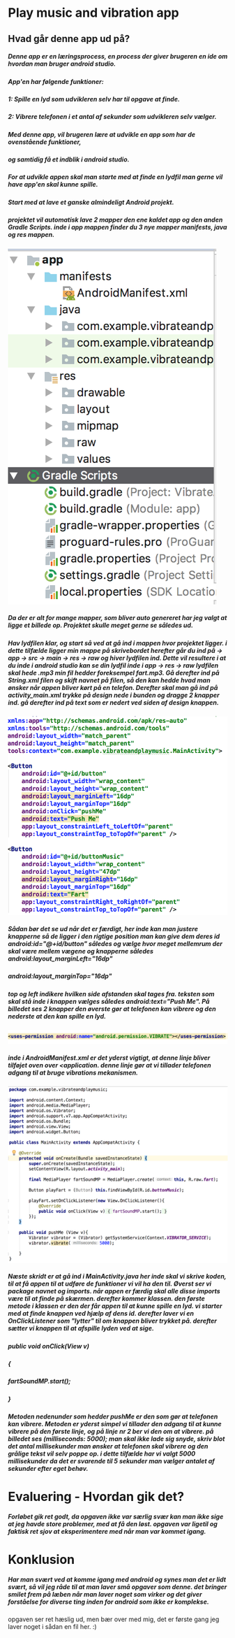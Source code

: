# Play music and vibration app 
## Hvad går denne app ud på?

##### Denne app er en læringsprocess, en process der giver brugeren en ide om hvordan man bruger android studio.
##### App'en har følgende funktioner:
##### 1: Spille en lyd som udvikleren selv har til opgave at finde.
##### 2: Vibrere telefonen i et antal af sekunder som udvikleren selv vælger.

##### Med denne app, vil brugeren lære at udvikle en app som har de ovenstående funktioner,
##### og samtidig få et indblik i android studio.


##### For at udvikle appen skal man starte med at finde en lydfil man gerne vil have app'en skal kunne spille.

##### Start med at lave et ganske almindeligt Android projekt.
##### projektet vil automatisk lave 2 mapper den ene kaldet app og den anden Gradle Scripts. inde i app mappen finder du 3 nye mapper manifests, java og res mappen.

![Screenshot](Billede.png)

##### Da der er alt for mange mapper, som bliver auto genereret har jeg valgt at ligge et billede op. Projektet skulle meget gerne se således ud.

##### Hav lydfilen klar, og start så ved at gå ind i mappen hvor projektet ligger. i dette tilfælde ligger min mappe på skrivebordet herefter går du ind på -> app -> src -> main -> res -> raw og hiver lydfilen ind. Dette vil resultere i at du inde i android studio kan se din lydfil inde i app -> res -> raw lydfilen skal hede .mp3 min fil hedder foreksempel fart.mp3. Gå derefter ind på String.xml filen og skift navnet på filen, så den kan hedde hvad man ønsker når appen bliver kørt på en telefon. Derefter skal man gå ind på activity_main.xml trykke på design nede i bunden og dragge 2 knapper ind. gå derefter ind på text som er nedert ved siden af design knappen.
![Screenshot](billede2.png)

##### Sådan bør det se ud når det er færdigt, her inde kan man justere knapperne så de ligger i den rigtige position man kan give dem deres id android:id="@+id/button" således og vælge hvor meget mellemrum der skal være mellem vægene og knapperne således android:layout_marginLeft="16dp"
##### android:layout_marginTop="16dp"
##### top og left indikere hvilken side afstanden skal tages fra. teksten som skal stå inde i knappen vælges således android:text="Push Me". På billedet ses 2 knapper den øverste gør at telefonen kan vibrere og den nederste at den kan spille en lyd.

![Screenshot](billede3.png)

##### inde i AndroidManifest.xml er det yderst vigtigt, at denne linje bliver tilføjet oven over <application. denne linje gør at vi tillader telefonen adgang til at bruge vibrations mekanismen.

![Screenshot](billede5.png)

##### Næste skridt er at gå ind i MainActivity.java her inde skal vi skrive koden, til at få appen til at udføre de funktioner vi vil ha den til. Øverst ser vi package navnet og imports. når appen er færdig skal alle disse imports være til at finde på skærmen. derefter kommer klassen. den første metode i klassen er den der får appen til at kunne spille en lyd. vi starter med at finde knappen ved hjælp af dens id. derefter laver vi en OnClickListener som "lytter" til om knappen bliver trykket på. derefter sætter vi knappen til at afspille lyden ved at sige. 
##### public void onClick(View v)
##### {
##### fartSoundMP.start();
##### }

##### Metoden nedenunder som hedder pushMe er den som gør at telefonen kan vibrere. Metoden er yderst simpel vi tillader den adgang til at kunne vibrere på den første linje, og på linje nr 2 ber vi den om at vibrere. på billedet ses (milliseconds: 5000); man skal ikke lade sig snyde, skriv blot det antal millisekunder man ønsker at telefonen skal vibrere og den grålige tekst vil selv poppe op. i dette tilfælde har vi valgt 5000 millisekunder da det er svarende til 5 sekunder man vælger antalet af sekunder efter eget behøv.

# Evaluering - Hvordan gik det?
##### Forløbet gik ret godt, da opgaven ikke var særlig svær kan man ikke sige at jeg havde store problemer, med at få den løst. opgaven var ligetil og faktisk ret sjov at eksperimentere med når man var kommet igang.

# Konklusion
##### Har man svært ved at komme igang med android og synes man det er lidt svært, så vil jeg råde til at man laver små opgaver som denne. det bringer smilet frem på læben når man laver noget som virker og det giver forståelse for diverse ting inden for android som ikke er komplekse.

opgaven ser ret hæslig ud, men bær over med mig, det er første gang jeg laver noget i sådan en fil her. :)
